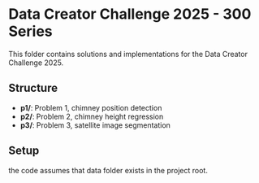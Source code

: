 # Data Creator Challenge 2025 - 300 Series

This folder contains solutions and implementations for the Data Creator Challenge 2025.

## Structure

- **p1/**: Problem 1, chimney position detection
- **p2/**: Problem 2, chimney height regression
- **p3/**: Problem 3, satellite image segmentation

## Setup

the code assumes that data folder exists in the project root.